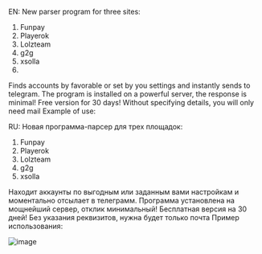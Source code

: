 EN:
New parser program for three sites: 
1. Funpay
2. Playerok
3. Lolzteam
4. g2g 
5. xsolla
6. 
Finds accounts by favorable or set by you settings and instantly sends to telegram.
The program is installed on a powerful server, the response is minimal!
Free version for 30 days! Without specifying details, you will only need mail
Example of use:

RU:
Новая программа-парсер для трех площадок: 
1. Funpay
2. Playerok
3. Lolzteam
4. g2g
5. xsolla

Находит аккаунты по выгодным или заданным вами настройкам и моментально отсылает в телеграмм.
Программа установлена на мощнейший сервер, отклик минимальный!
Бесплатная версия на 30 дней! Без указания реквизитов, нужна будет только почта
Пример использования:

![image](https://github.com/user-attachments/assets/2c59512e-7730-47f5-81f0-9372946400d1)
